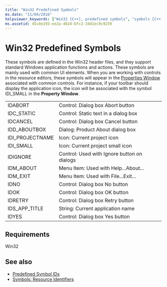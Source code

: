 ```yaml
---
title: "Win32 Predefined Symbols"
ms.date: "11/04/2016"
helpviewer_keywords: ["Win32 [C++], predefined symbols", "symbols [C++], Win32 predefined", "Windows API [C++], predefined symbols"]
ms.assetid: 45c8e193-ee2a-4024-bfc2-34d1ec9c9239
---
```

# Win32 Predefined Symbols

These symbols are defined in the Win32 header files, and they support standard Windows application functions and actions. These symbols are mainly used with common UI elements. When you are working with controls in the resource editors, these symbols will appear in the [Properties Window](/visualstudio/ide/reference/properties-window) associated with common controls. For instance, if your toolbar should display the application icon, the icon will be associated with the symbol IDI_SMALL in the **Property Window**.

|||
|-|-|
|IDABORT|Control: Dialog box Abort button|
|IDC_STATIC|Control: Static text in a dialog box|
|IDCANCEL|Control: Dialog box Cancel button|
|IDD_ABOUTBOX|Dialog: Product About dialog box|
|IDI_PROJECTNAME|Icon: Current project icon|
|IDI_SMALL|Icon: Current project small icon|
|IDIGNORE|Control: Used with Ignore button on dialogs|
|IDM_ABOUT|Menu Item: Used with Help...About...|
|IDM_EXIT|Menu Item: Used with File...Exit...|
|IDNO|Control: Dialog box No button|
|IDOK|Control: Dialog box OK button|
|IDRETRY|Control: Dialog box Retry button|
|IDS_APP_TITLE|String: Current application name|
|IDYES|Control: Dialog box Yes button|

## Requirements

Win32

## See also

- [Predefined Symbol IDs](../windows/predefined-symbol-ids.md)
- [Symbols: Resource Identifiers](../windows/symbols-resource-identifiers.md)
